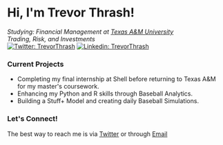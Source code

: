 # Hi, I'm Trevor Thrash!
*Studying: Financial Management at [Texas A&M University](https://www.tamu.edu)*<br>
*Trading, Risk, and Investments*<br>
[![Twitter: TrevorThrash](https://img.shields.io/twitter/follow/TrevorThrash?style=social)](https://twitter.com/TrevorThrash)
[![Linkedin: TrevorThrash](https://img.shields.io/badge/-TrevorThrash-blue?style=flat-square&logo=Linkedin&logoColor=white&link=https://www.linkedin.com/in/trevorthrash/)](https://www.linkedin.com/in/trevorthrash/)

### Current Projects
- Completing my final internship at Shell before returning to Texas A&M for my master's coursework.
- Enhancing my Python and R skills through Baseball Analytics.
- Building a Stuff+ Model and creating daily Baseball Simulations.

### Let's Connect!
The best way to reach me is via [Twitter](https://twitter.com/TrevorThrash) or through [Email](mailto:trevorwthrash@gmail.com)
